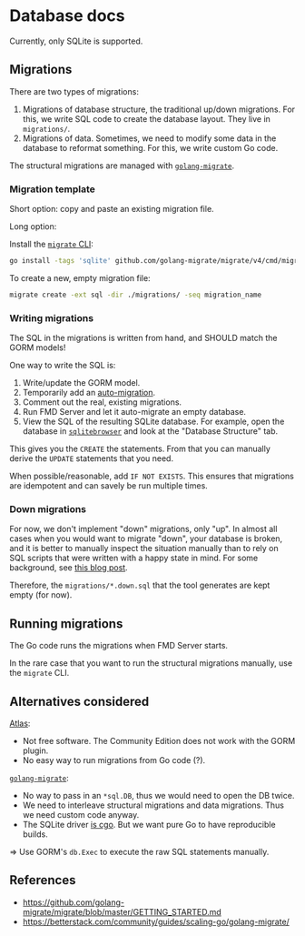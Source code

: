 # Database docs

Currently, only SQLite is supported.

## Migrations

There are two types of migrations:

1. Migrations of database structure, the traditional up/down migrations.
   For this, we write SQL code to create the database layout.
   They live in `migrations/`.
1. Migrations of data.
   Sometimes, we need to modify some data in the database to reformat something.
   For this, we write custom Go code.

The structural migrations are managed with
[`golang-migrate`](https://github.com/golang-migrate/migrate/tree/master).

### Migration template

Short option: copy and paste an existing migration file.

Long option:

Install the [`migrate` CLI](https://github.com/golang-migrate/migrate/tree/master/cmd/migrate):

```sh
go install -tags 'sqlite' github.com/golang-migrate/migrate/v4/cmd/migrate@latest
```

To create a new, empty migration file:

```sh
migrate create -ext sql -dir ./migrations/ -seq migration_name
```

### Writing migrations

The SQL in the migrations is written from hand, and SHOULD match the GORM models!

One way to write the SQL is:

1. Write/update the GORM model.
1. Temporarily add an [auto-migration](https://gorm.io/docs/migration.html#Auto-Migration).
1. Comment out the real, existing migrations.
1. Run FMD Server and let it auto-migrate an empty database.
1. View the SQL of the resulting SQLite database.
   For example, open the database in [`sqlitebrowser`](https://sqlitebrowser.org/)
   and look at the "Database Structure" tab.

This gives you the `CREATE` the statements.
From that you can manually derive the `UPDATE` statements that you need.

When possible/reasonable, add `IF NOT EXISTS`.
This ensures that migrations are idempotent and can savely be run multiple times.

### Down migrations

For now, we don't implement "down" migrations, only "up".
In almost all cases when you would want to migrate "down", your database is broken,
and it is better to manually inspect the situation manually than to rely on SQL scripts that
were written with a happy state in mind.
For some background, see [this blog post](https://atlasgo.io/blog/2024/04/01/migrate-down).

Therefore, the `migrations/*.down.sql` that the tool generates are kept empty (for now).

## Running migrations

The Go code runs the migrations when FMD Server starts.

In the rare case that you want to run the structural migrations manually, use the `migrate` CLI.

## Alternatives considered

[Atlas](https://atlasgo.io/guides/orms/gorm):

- Not free software. The Community Edition does not work with the GORM plugin.
- No easy way to run migrations from Go code (?).

[`golang-migrate`](https://github.com/golang-migrate/migrate):

- No way to pass in an `*sql.DB`, thus we would need to open the DB twice.
- We need to interleave structural migrations and data migrations.
  Thus we need custom code anyway.
- The SQLite driver [is cgo](https://github.com/golang-migrate/migrate/blob/ffdcb52/database/sqlite3/README.md).
  But we want pure Go to have reproducible builds.

=> Use GORM's `db.Exec` to execute the raw SQL statements manually.

## References

- <https://github.com/golang-migrate/migrate/blob/master/GETTING_STARTED.md>
- <https://betterstack.com/community/guides/scaling-go/golang-migrate/>

